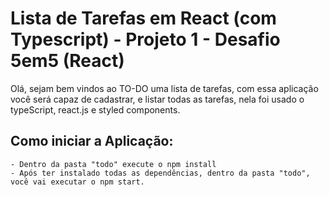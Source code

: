 # Lista de Tarefas em React (com Typescript) - Projeto 1 - Desafio 5em5 (React)

Olá, sejam bem vindos ao TO-DO uma lista de tarefas, com essa aplicação você será capaz de cadastrar, e listar todas as tarefas, nela foi usado o typeScript, react.js e styled components.

## Como iniciar a Aplicação:

``` 
- Dentro da pasta "todo" execute o npm install
- Após ter instalado todas as dependências, dentro da pasta "todo", você vai executar o npm start.

```

